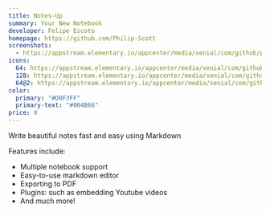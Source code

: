 ```yaml
---
title: Notes-Up
summary: Your New Notebook
developer: Felipe Escoto
homepage: https://github.com/Philip-Scott
screenshots:
  - https://appstream.elementary.io/appcenter/media/xenial/com/github/philip-scott.notes-up.desktop/23E3918C7FB15EF32CB8B648674680A4/screenshots/image-1_orig.png
icons:
  64: https://appstream.elementary.io/appcenter/media/xenial/com/github/philip-scott.notes-up.desktop/23E3918C7FB15EF32CB8B648674680A4/icons/64x64/com.github.philip-scott.notes-up_com.github.philip-scott.notes-up.png
  128: https://appstream.elementary.io/appcenter/media/xenial/com/github/philip-scott.notes-up.desktop/23E3918C7FB15EF32CB8B648674680A4/icons/128x128/com.github.philip-scott.notes-up_com.github.philip-scott.notes-up.png
  64@2: https://appstream.elementary.io/appcenter/media/xenial/com/github/philip-scott.notes-up.desktop/23E3918C7FB15EF32CB8B648674680A4/icons/64x64@2/com.github.philip-scott.notes-up_com.github.philip-scott.notes-up.png
color:
  primary: "#D0F3FF"
  primary-text: "#004B66"
price: 0
---
```


<p>Write beautiful notes fast and easy using Markdown</p>
<p>Features include:</p>
<ul>
  <li>Multiple notebook support</li>
  <li>Easy-to-use markdown editor</li>
  <li>Exporting to PDF</li>
  <li>Plugins: such as embedding Youtube videos</li>
  <li>And much more!</li>
</ul>